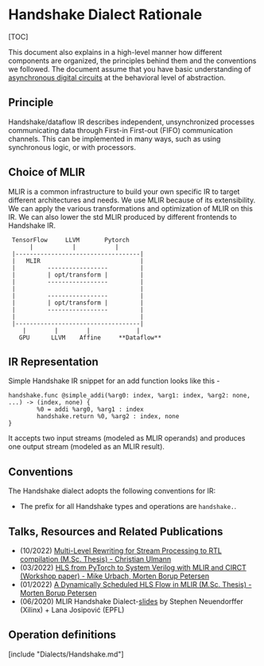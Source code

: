 # Handshake Dialect Rationale

[TOC]

This document also explains in a high-level manner how different components are 
organized, the principles behind them and the conventions we followed.
The document assume that you have basic understanding of 
[asynchronous digital circuits](https://en.wikipedia.org/wiki/Asynchronous_circuit) 
at the behavioral level of abstraction.

## Principle

Handshake/dataflow IR describes independent, unsynchronized processes
communicating data through First-in First-out (FIFO) communication channels. 
This can be implemented in many ways, such as using synchronous logic, or with 
processors. 

## Choice of MLIR

MLIR is a common infrastructure to build your own specific IR to target 
different architectures and needs. We use MLIR because of its extensibility. We 
can apply the various transformations and optimization of MLIR on this IR. We 
can also lower the std MLIR produced by different frontends to Handshake IR. 

     TensorFlow     LLVM       Pytorch
          |           |           | 
     |-----------------------------------|    
     |   MLIR                            |
     |         -----------------         |
     |         | opt/transform |         |
     |         -----------------         |
     |                                   |
     |         -----------------         |
     |         | opt/transform |         |
     |         -----------------         |
     |                                   |
     |-----------------------------------|
        |        |        |             | 
       GPU      LLVM    Affine     **Dataflow**

## IR Representation

Simple Handshake IR snippet for an add function looks like this -
```
handshake.func @simple_addi(%arg0: index, %arg1: index, %arg2: none, ...) -> (index, none) {
        %0 = addi %arg0, %arg1 : index
        handshake.return %0, %arg2 : index, none
}
```
It accepts two input streams (modeled as MLIR operands) and produces one 
output stream (modeled as an MLIR result).

## Conventions

The Handshake dialect adopts the following conventions for IR:
- The prefix for all Handshake types and operations are `handshake.`.

## Talks, Resources and Related Publications

- (10/2022) [Multi-Level Rewriting for Stream Processing to RTL compilation (M.Sc. Thesis) - Christian Ulmann](https://www.research-collection.ethz.ch/bitstream/handle/20.500.11850/578713/1/Ulmann_Christian.pdf)
- (03/2022) [HLS from PyTorch to System Verilog with MLIR and CIRCT (Workshop paper) - Mike Urbach, Morten Borup Petersen](https://capra.cs.cornell.edu/latte22/paper/2.pdf)
- (01/2022) [A Dynamically Scheduled HLS Flow in MLIR (M.Sc. Thesis) - Morten Borup Petersen](https://infoscience.epfl.ch/record/292189)
- (06/2020) MLIR Handshake Dialect-[slides](https://drive.google.com/file/d/1UYQAfHrzcsdXUZ93bHPTPNwrscwx89M-/view?usp=sharing) by Stephen Neuendorffer (Xilinx) + Lana Josipović (EPFL) 

## Operation definitions

[include "Dialects/Handshake.md"]
